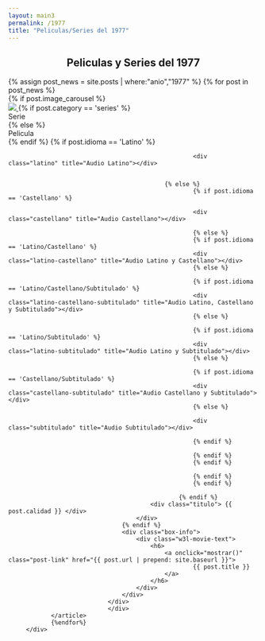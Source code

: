 ```yaml
---
layout: main3
permalink: /1977
title: "Peliculas/Series del 1977"
---
```



<main class="home" id="post" role="main" itemprop="mainContentOfPage" itemscope="itemscope" itemtype="http://schema.org/Blog">
     <div cold-md="12" align="center">
        <h2 class="top_h3"> Peliculas y Series del 1977 </h2>
    </div>
    <div id="grid" class="row flex-grid">
            {% assign post_news = site.posts | where:"anio","1977" %}
                {% for post in post_news %}
                    <article class="box-item col-xs-4 col-sm-2 col-md-2 col-lg-2" itemscope="itemscope" itemtype="http://schema.org/BlogPosting" itemprop="blogPost">
                                <div class="box">
                                <div class="box-body">
                                    {% if post.image_carousel %}
                                        <div class="cover">
                                            <a  onclick="mostrar()" href="{{ post.url | prepend: site.baseurl }}">
                                            <img src="https://res.cloudinary.com/imbriitneysam/image/upload/v1537239672/placeholder-min.png" data-url="{{ post.image_carousel }}" class="preload">
                                            </a>
                                            {% if post.category == 'series' %}
                                                <div class="series"> Serie </div>
                                                {% else %}
                                                <div class="peliculas"> Pelicula </div>
                                                {% endif %}
                                          	{% if post.idioma == 'Latino' %}

														<div class="latino" title="Audio Latino"></div>
		
		
												{% else %}
														{% if post.idioma == 'Castellano' %}
		
														<div class="castellano" title="Audio Castellano"></div>
		
														{% else %}
														{% if post.idioma == 'Latino/Castellano' %}
														<div class="latino-castellano" title="Audio Latino y Castellano"></div>
														{% else %}

														{% if post.idioma == 'Latino/Castellano/Subtitulado' %}
														<div class="latino-castellano-subtitulado" title="Audio Latino, Castellano y Subtitulado"></div>
														{% else %}

														{% if post.idioma == 'Latino/Subtitulado' %}
														<div class="latino-subtitulado" title="Audio Latino y Subtitulado"></div>
														{% else %}

														{% if post.idioma == 'Castellano/Subtitulado' %}
														<div class="castellano-subtitulado" title="Audio Castellano y Subtitulado"></div>
														{% else %}

														<div class="subtitulado" title="Audio Subtitulado"></div>
		
														{% endif %}
		
														{% endif %}
														{% endif %}
		
														{% endif %}
														{% endif %}
		
												    {% endif %}
                                            <div class="titulo"> {{ post.calidad }} </div>
                                        </div>
                                    {% endif %}
                                    <div class="box-info">
                                        <div class="w3l-movie-text">
                                            <h6>
                                                <a onclick="mostrar()" class="post-link" href="{{ post.url | prepend: site.baseurl }}">
                                                        {{ post.title }}
                                                </a>
                                            </h6>
                                        </div>
                                    </div>
                                </div>
                                </div>
                </article>
                {%endfor%}
         </div>





</main>
